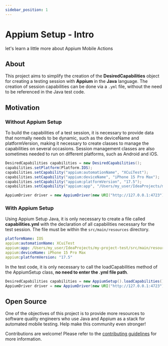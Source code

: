 ```yaml
---
sidebar_position: 1
---
```


# Appium Setup - Intro

let's learn a little more about Appium Mobile Actions

## About

This project aims to simplify the creation of the **DesiredCapabilities** object for creating a testing session with **Appium** in the **Java** language. The creation of session capabilities can be done via a `.yml` file, without the need to be referenced in the Java test code.

## Motivation

### Without Appium Setup 

To build the capabilities of a test session, it is necessary to provide data that normally needs to be dynamic, such as the deviceName and platformVersion, making it necessary to create classes to manage the capabilities on several occasions. Session management classes are also sometimes needed to run on different platforms, such as Android and iOS.

```java
DesiredCapabilities capabilities = new DesiredCapabilities();
capabilities.setPlatform(Platform.IOS);
capabilities.setCapability("appium:automationName", "XCuiTest");
capabilities.setCapability("appium:deviceName", "iPhone 15 Pro Max");
capabilities.setCapability("appium:platformVersion", "17.5");
capabilities.setCapability("appium:app", "/Users/my_user/IdeaProjects/my-project-test/src/main/resources/Wikipedia.app");

AppiumDriver driver = new AppiumDriver(new URI("http://127.0.0.1:4723").toURL(), capabilities);
```

### With Appium Setup

Using Appium Setup Java, it is only necessary to create a file called **capabilities.yml** with the declaration of all capabilities necessary for the test session. The file must be within the `src/main/resources` directory.

```yml
platformName: IOS
appium:automationName: XCuiTest
appium:app: /Users/my_user/IdeaProjects/my-project-test/src/main/resources/Wikipedia.app
appium:deviceName: iPhone 15 Pro Max
appium:platformVersion: "17.5"
```

In the test code, it is only necessary to call the loadCapabilities method of the AppiumSetup class, **no need to enter the .yml file path**.

```java
DesiredCapabilities capabilities = new AppiumSetup().loadCapabilities();
AppiumDriver driver = new AppiumDriver(new URI("http://127.0.0.1:4723").toURL(), capabilities);
```

## Open Source

One of the objectives of this project is to provide more resources to software quality engineers who use Java and Appium as a stack for automated mobile testing. Help make this community even stronger!

Contributions are welcome! Please refer to the [contributing guidelines](https://github.com/appiumactions/appium-setup-java/blob/main/CONTRIBUTING.md) for more information.